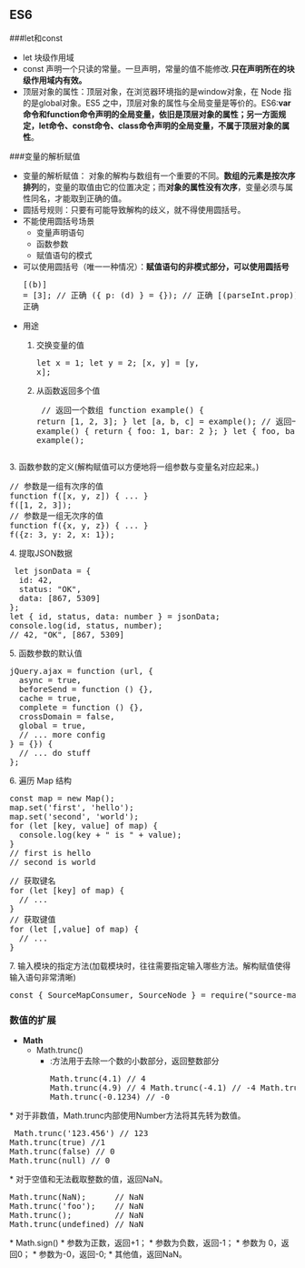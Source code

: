 ## ES6
###let和const
* let 块级作用域
* const 声明一个只读的常量。一旦声明，常量的值不能修改.**只在声明所在的块级作用域内有效。**
* 顶层对象的属性：顶层对象，在浏览器环境指的是window对象，在 Node 指的是global对象。ES5 之中，顶层对象的属性与全局变量是等价的。ES6:**var命令和function命令声明的全局变量，依旧是顶层对象的属性；另一方面规定，let命令、const命令、class命令声明的全局变量，不属于顶层对象的属性**。

###变量的解析赋值
* 变量的解析赋值： 对象的解构与数组有一个重要的不同。**数组的元素是按次序排列**的，变量的取值由它的位置决定；而**对象的属性没有次序**，变量必须与属性同名，才能取到正确的值。
* 圆括号规则：只要有可能导致解构的歧义，就不得使用圆括号。
* 不能使用圆括号场景
	* 变量声明语句
	* 函数参数
	* 赋值语句的模式
* 可以使用圆括号（唯一一种情况）：**赋值语句的非模式部分，可以使用圆括号**<pre>[(b)] = [3]; // 正确
({ p: (d) } = {}); // 正确
[(parseInt.prop)] = [3]; // 正确
* 用途
	1. 交换变量的值<pre>let x = 1;
let y = 2;
[x, y] = [y, x];</pre>

	2. 从函数返回多个值 	 <pre> // 返回一个数组
function example() {
  return [1, 2, 3];
}
let [a, b, c] = example();
// 返回一个对象
function example() {
  return {
    foo: 1,
    bar: 2
  };
}
let { foo, bar } = example();
</pre>
	3. 函数参数的定义(解构赋值可以方便地将一组参数与变量名对应起来。)<pre>// 参数是一组有次序的值
function f([x, y, z]) { ... }
f([1, 2, 3]);
// 参数是一组无次序的值
function f({x, y, z}) { ... }
f({z: 3, y: 2, x: 1});</pre>
	4. 提取JSON数据<pre> let jsonData = {
  id: 42,
  status: "OK",
  data: [867, 5309]
};
let { id, status, data: number } = jsonData;
console.log(id, status, number);
// 42, "OK", [867, 5309]
</pre>
   5. 函数参数的默认值<pre>jQuery.ajax = function (url, {
  async = true,
  beforeSend = function () {},
  cache = true,
  complete = function () {},
  crossDomain = false,
  global = true,
  // ... more config
} = {}) {
  // ... do stuff
};</pre>
	6. 遍历 Map 结构<pre>const map = new Map();
map.set('first', 'hello');
map.set('second', 'world');
for (let [key, value] of map) {
  console.log(key + " is " + value);
}
// first is hello
// second is world</pre><pre>// 获取键名
for (let [key] of map) {
  // ...
}
// 获取键值
for (let [,value] of map) {
  // ...
}</pre>
	7. 输入模块的指定方法(加载模块时，往往需要指定输入哪些方法。解构赋值使得输入语句非常清晰)<pre>const { SourceMapConsumer, SourceNode } = require("source-map");
</pre>

### 数值的扩展
* **Math**
	* Math.trunc()
		* :方法用于去除一个数的小数部分，返回整数部分<pre>Math.trunc(4.1) // 4
Math.trunc(4.9) // 4
Math.trunc(-4.1) // -4
Math.trunc(-4.9) // -4
Math.trunc(-0.1234) // -0
</pre>
	 * 对于非数值，Math.trunc内部使用Number方法将其先转为数值。<pre> Math.trunc('123.456') // 123
Math.trunc(true) //1
Math.trunc(false) // 0
Math.trunc(null) // 0
</pre>
	 * 对于空值和无法截取整数的值，返回NaN。<pre>Math.trunc(NaN);      // NaN
Math.trunc('foo');    // NaN
Math.trunc();         // NaN
Math.trunc(undefined) // NaN</pre>
	* Math.sign()
		* 参数为正数，返回+1；
		* 参数为负数，返回-1；
		* 参数为 0，返回0；
		* 参数为-0，返回-0;
		* 其他值，返回NaN。 





			   
